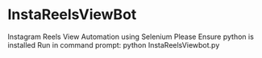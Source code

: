 # InstaReelsViewBot
Instagram Reels View Automation using Selenium
Please Ensure python is installed
Run in command prompt: python InstaReelsViewbot.py
